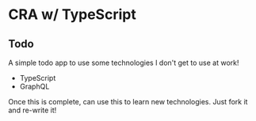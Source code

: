 # CRA w/ TypeScript

## Todo

A simple todo app to use some technologies I don't get to use at work!

- TypeScript
- GraphQL

Once this is complete, can use this to learn new technologies. Just fork it and re-write it!
